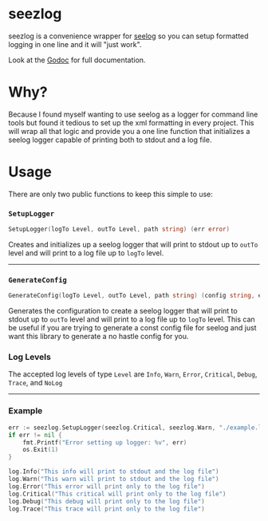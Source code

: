 # seezlog
seezlog is a convenience wrapper for [seelog](https://github.com/cihub/seelog) so you can setup formatted logging in one line and it will "just work".

Look at the [Godoc](http://godoc.org/github.com/grindlemire/seezlog) for full documentation.


# Why?
Because I found myself wanting to use seelog as a logger for command line tools but found it tedious to set up the xml formatting in every project. This will wrap all that logic and provide you a one line function that initializes a seelog logger capable of printing both to stdout and a log file.


# Usage
There are only two public functions to keep this simple to use:

### `SetupLogger`
```Go
SetupLogger(logTo Level, outTo Level, path string) (err error)
```
Creates and initializes up a seelog logger that will print to stdout up to `outTo` level and will print to a log file up to `logTo` level.

---
### `GenerateConfig`
```Go
GenerateConfig(logTo Level, outTo Level, path string) (config string, err error)
```
Generates the configuration to create a seelog logger that will print to stdout up to `outTo` level and will print to a log file up to `logTo` level. This can be useful if you are trying to generate a const config file for seelog and just want this library to generate a no hastle config for you.

### Log  Levels
The accepted log levels of type `Level` are
`Info`, `Warn`, `Error`, `Critical`, `Debug`, `Trace`, and `NoLog`

---

### Example
```Go
err := seezlog.SetupLogger(seezlog.Critical, seezlog.Warn, "./example.log")
if err != nil {
    fmt.Printf("Error setting up logger: %v", err)
    os.Exit(1)
}

log.Info("This info will print to stdout and the log file")
log.Warn("This warn will print to stdout and the log file")
log.Error("This error will print only to the log file")
log.Critical("This critical will print only to the log file")
log.Debug("This debug will print only to the log file")
log.Trace("This trace will print only to the log file")
```